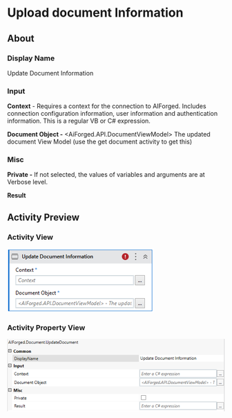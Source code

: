 # Upload document Information

## About

### Display Name

Update Document Information

### Input

**Context** - Requires a context for the connection to AIForged. Includes connection configuration information, user information and authentication information. This is a regular VB or C# expression.

**Document Object -** \<AiForged.API.DocumentViewModel> The updated document View Model (use the get document activity to get this)

### Misc

**Private -** If not selected, the values of variables and arguments are at Verbose level.

**Result**

## Activity Preview

### Activity View

![](../../../assets/image%20%2836%29%20%282%29.png)
### Activity Property View

![](../../../assets/image%20%2849%29%20%282%29%20%281%29.png)



